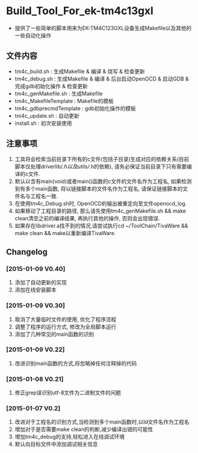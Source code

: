 # Build_Tool_For_ek-tm4c13gxl
+ 提供了一些简单的脚本用来为EK-TM4C123GXL设备生成Makefile以及其他的一些自动化操作

## 文件内容
+ tm4c_build.sh : 生成Makefile & 编译 & 烧写 & 检查更新
+ tm4c_debug.sh : 生成Makefile & 编译 & 后台启动OpenOCD & 启动GDB & 完成gdb初始化操作 & 检查更新
+ tm4c_genMakefile.sh : 生成Makefile
+ tm4c_MakefileTemplate : Makefile的模板
+ tm4c_gdbprecmdTemplate : gdb初始化操作的模板
+ tm4c_update.sh : 自动更新
+ install.sh : 初次安装使用

## 注意事项
1.	工具将会检索当前目录下所有的c文件(包括子目录)生成对应的依赖关系(目前脚本仅处理driverlib/*.h以及utils/*.h的依赖), 请务必保证当前目录下只有需要编译的c文件.
2.	默认以含有main(void)或者main()函数的c文件的文件名作为工程名, 如果检测到有多个main函数, 将以链接脚本的文件名作为工程名, 请保证链接脚本的文件名与工程名一致.
3.	在使用tm4c_Debug.sh时, OpenOCD的输出被重定向至文件openocd_log.
4.	如果移动了工程目录的路径, 那么请先使用tm4c_genMakefile.sh && make clean清空之前的编译结果, 再执行其他的操作, 否则会出现错误.
5.	如果存在libdriver.a找不到的情况,请尝试执行cd ~/ToolChain/TivaWare && make clean && make以重新编译TivaWare.

## Changelog
### [2015-01-09	V0.40]
1.	添加了自动更新的实现
2.	添加在线安装脚本

### [2015-01-09	V0.30]
1.	取消了大量临时文件的使用, 优化了程序流程
2.	调整了程序的运行方式, 修改为全局脚本运行
3.	添加了几种常见的main函数的识别

### [2015-01-09	V0.22]
1.	改进识别main函数的方式,将忽略掉任何注释掉的代码

### [2015-01-08	V0.21]
1.	修正grep误识别utf-8文件为二进制文件的问题

### [2015-01-07	V0.2]
1.	改进对于工程名的识别方式,当检测到多个main函数时,以ld文件名作为工程名
2.	增加对于是否需要make clean的判断,减少编译出错的可能性
3.	增加tm4c_debug的支持,轻松进入在线调试环境
4.	默认向目标文件中添加调试相关信息
